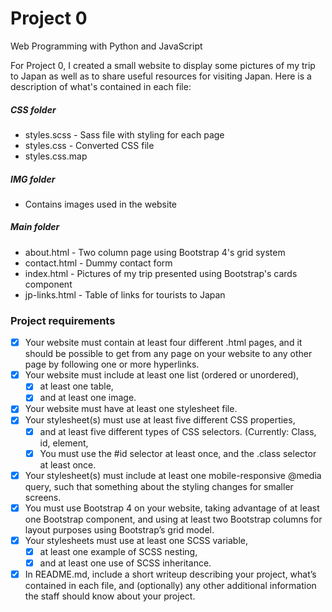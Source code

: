 
# Project 0

Web Programming with Python and JavaScript

For Project 0, I created a small website to display some pictures of my trip to Japan as well as to share useful resources for visiting Japan. Here is a description of what's contained in each file:

##### CSS folder

- styles.scss - Sass file with styling for each page
- styles.css - Converted CSS file
- styles.css.map

##### IMG folder

- Contains images used in the website

##### Main folder

- about.html - Two column page using Bootstrap 4's grid system
- contact.html - Dummy contact form
- index.html - Pictures of my trip presented using Bootstrap's cards component
- jp-links.html - Table of links for tourists to Japan

### Project requirements

- [x] Your website must contain at least four different .html pages, and it should be possible to get from any page on your website to any other page by following one or more hyperlinks.
- [x] Your website must include at least one list (ordered or unordered),
    - [x] at least one table, 
    - [x] and at least one image.
- [x] Your website must have at least one stylesheet file.
- [x] Your stylesheet(s) must use at least five different CSS properties,
    - [x] and at least five different types of CSS selectors. (Currently: Class, id, element, 
    - [x] You must use the #id selector at least once, and the .class selector at least once.
- [x] Your stylesheet(s) must include at least one mobile-responsive @media query, such that something about the styling changes for smaller screens.
- [x] You must use Bootstrap 4 on your website, taking advantage of at least one Bootstrap component, and using at least two Bootstrap columns for layout purposes using Bootstrap’s grid model.
- [x] Your stylesheets must use at least one SCSS variable,
    - [x] at least one example of SCSS nesting,
    - [x] and at least one use of SCSS inheritance.
- [x] In README.md, include a short writeup describing your project, what’s contained in each file, and (optionally) any other additional information the staff should know about your project.